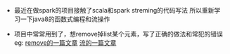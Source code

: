 * 最近在做spark的项目接触了scala和spark streming的代码写法
所以重新学习一下java8的函数式编程和流操作

* 项目中常常用到了，想remove掉list某个元素，写了正确的做法和常犯的错误
eg:
[remove的一篇文章](https://www.cnblogs.com/dolphin0520/p/3933551.html)
[流的一篇文章](https://cloud.tencent.com/developer/article/1187833)